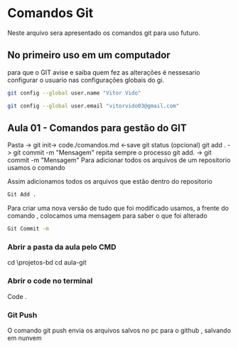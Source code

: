 # Comandos Git
Neste arquivo sera apresentado os comandos git para uso futuro.

## No primeiro uso em um computador 
para que o GIT avise e saiba quem fez as alterações é nessesario
configurar o usuario nas configurações globais do gi.
```bash
git config --global user.name "Vitor Vido"

git config --global user.email "vitorvido03@gmail.com"
```
## Aula 01 - Comandos para gestão do GIT 
Pasta -> git init-> code./comandos.md <-save
git status (opcional) git add . -> git commit -m "Mensagem" 
repita sempre o processo git add. -> git commit -m "Mensagem"
Para adicionar todos os arquivos de um repositorio usamos o comando

  Assim adicionamos todos os arquivos que estão dentro do repositorio
  ``` Bash 
Git Add .
  ```
Para criar uma nova versão de tudo que foi modificado usamos, a frente do comando , colocamos uma mensagem para saber o que foi alterado
``` Bash 
Git Commit -m  
  ```
  ### Abrir a pasta da aula pelo CMD
   cd \projetos-bd
   cd aula-git

   ### Abrir o code no terminal
   Code .

   ### Git Push 
   O comando git push envia os arquivos salvos no pc para o github , salvando em nunvem